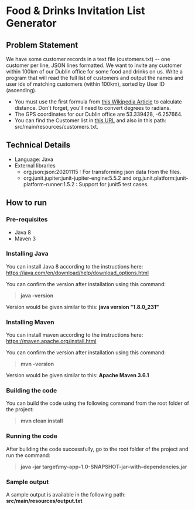 # Food & Drinks Invitation List Generator

## Problem Statement
We have some customer records in a text file (customers.txt) -- one customer per line, JSON
lines formatted. We want to invite any customer within 100km of our Dublin office for some food
and drinks on us. Write a program that will read the full list of customers and output the names
and user ids of matching customers (within 100km), sorted by User ID (ascending).
- You must use the first formula from [this Wikipedia Article](https://en.wikipedia.org/wiki/Great-circle_distance) to calculate distance. Don't
forget, you'll need to convert degrees to radians.
- The GPS coordinates for our Dublin office are 53.339428, -6.257664.
- You can find the Customer list in [this URL](https://s3.amazonaws.com/intercom-take-home-test/customers.txt) and also in this path: src/main/resources/customers.txt.

## Technical Details
- Language: Java
- External libraries
  - org.json:json:20201115 : For transforming json data from the files.
  - org.junit.jupiter:junit-jupiter-engine:5.5.2 and org.junit.platform:junit-platform-runner:1.5.2 : Support for junit5 test cases.
 
## How to run
### Pre-requisites
- Java 8
- Maven 3

### Installing Java
You can install Java 8 according to the instructions here:
https://java.com/en/download/help/download_options.html

You can confirm the version after installation using this command:
> **java -version**

Version would be given similar to this:
**java version "1.8.0_231"**

### Installing Maven
You can install maven according to the instructions here:
https://maven.apache.org/install.html

You can confirm the version after installation using this command:
> **mvn -version**

Version would be given similar to this:
**Apache Maven 3.6.1**

### Building the code
You can build the code using the following command from the root folder of the project:
> **mvn clean install**

### Running the code
After building the code successfully, go to the root folder of the project and run the command:
> **java -jar target\my-app-1.0-SNAPSHOT-jar-with-dependencies.jar**

### Sample output
A sample output is available in the following path: **src/main/resources/output.txt**

